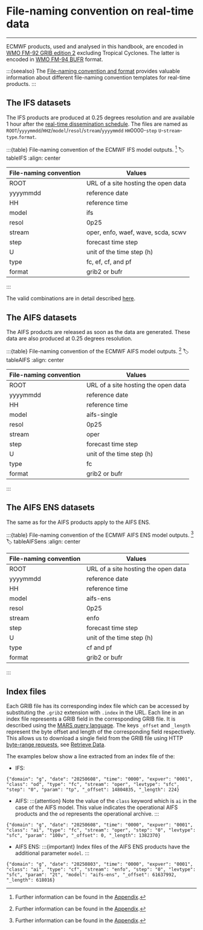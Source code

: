 # File-naming convention on real-time data
---

ECMWF products, used and analysed in this handbook, are encoded in [WMO FM-92 GRIB edition 2](https://codes.wmo.int/codeform/_grib2) excluding Tropical Cyclones. The latter is encoded in [WMO FM-94 BUFR](https://codes.wmo.int/codeform/_bufr4) format.

:::{seealso}
The [File-naming convention and format](https://confluence.ecmwf.int/display/DAC/File+naming+convention+and+format+for+real-time+data#Filenamingconventionandformatforrealtimedata-Naming-AIFSviadissemination) provides valuable information about different file-naming convention templates for real-time products.
:::

## The IFS datasets
The IFS products are produced at 0.25 degrees resolution and are available 1 hour after the [real-time dissemination schedule](https://confluence.ecmwf.int/display/DAC/Dissemination+schedule). The files are named as `ROOT`/`yyyymmdd`/`HH`z/`model`/`resol`/`stream`/`yyyymmdd` `HH`0000-`step` `U`-`stream`-`type`.`format`.

:::{table} File-naming convention of the ECMWF IFS model outputs. [^1]
:label: tableIFS
:align: center

| File-naming convention | Values |
| -------- | ---- |
| ROOT | URL of a site hosting the open data |
| yyyymmdd | reference date |
| HH | reference time |
| model | ifs |
| resol | 0p25 |
| stream | oper, enfo, waef, wave, scda, scwv |
| step | forecast time step |
| U | unit of the time step (h) |
| type | fc, ef, cf, and pf |
| format | grib2 or bufr |
:::

The valid combinations are in detail described [here](https://confluence.ecmwf.int/display/DAC/ECMWF+open+data%3A+real-time+forecasts+from+IFS+and+AIFS).

## The AIFS datasets
The AIFS products are released as soon as the data are generated. These data are also produced at 0.25 degrees resolution.

:::{table} File-naming convention of the ECMWF AIFS model outputs. [^1]
:label: tableAIFS
:align: center

| File-naming convention | Values |
| -------- | ---- |
| ROOT | URL of a site hosting the open data |
| yyyymmdd | reference date |
| HH | reference time |
| model | aifs-single |
| resol | 0p25 |
| stream | oper |
| step | forecast time step |
| U | unit of the time step (h) |
| type | fc |
| format | grib2 or bufr |
:::

## The AIFS ENS datasets
The same as for the AIFS products apply to the AIFS ENS.

:::{table} File-naming convention of the ECMWF AIFS ENS model outputs. [^1]
:label: tableAIFSens
:align: center

| File-naming convention | Values |
| -------- | ---- |
| ROOT | URL of a site hosting the open data |
| yyyymmdd | reference date |
| HH | reference time |
| model | aifs-ens |
| resol | 0p25 |
| stream | enfo |
| step | forecast time step |
| U | unit of the time step (h) |
| type | cf and pf |
| format | grib2 or bufr |
:::

## Index files
Each GRIB file has its corresponding index file which can be accessed by substituting the `.grib2` extension with `.index` in the URL. Each line in an index file represents a GRIB field in the corresponding GRIB file. It is described using the [MARS query language](https://confluence.ecmwf.int/display/WEBAPI/Brief+MARS+request+syntax). The keys `_offset`  and `_length` represent the byte offset and length of the corresponding field respectively. This allows us to download a single field from the GRIB file using HTTP [byte-range requests](https://www.keycdn.com/support/byte-range-requests), see [Retrieve Data](../datadownload/data-download.ipynb). <br>

The examples below show a line extracted from an index file of the:
- IFS:
```
{"domain": "g", "date": "20250608", "time": "0000", "expver": "0001", "class": "od", "type": "fc", "stream": "oper", "levtype": "sfc", "step": "0", "param": "tp", "_offset": 14804835, "_length": 224}
```
- AIFS:
:::{attention}
Note the value of the `class` keyword which is `ai` in the case of the AIFS model. This value indicates the operational AIFS products and the `od` represents the operational archive.
:::
```
{"domain": "g", "date": "20250608", "time": "0000", "expver": "0001", "class": "ai", "type": "fc", "stream": "oper", "step": "0", "levtype": "sfc", "param": "100v", "_offset": 0, "_length": 1382370}
```
- AIFS ENS:
:::{important}
Index files of the AIFS ENS products have the additional parameter `model`.
:::
```
{"domain": "g", "date": "20250803", "time": "0000", "expver": "0001", "class": "ai", "type": "cf", "stream": "enfo", "step": "0", "levtype": "sfc", "param": "2t", "model": "aifs-ens", "_offset": 61637992, "_length": 618016}
```

[^1]: Further information can be found in the [Appendix](../appendix.md).